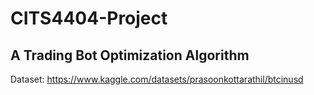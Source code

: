 # CITS4404-Project

## A Trading Bot Optimization Algorithm

Dataset: https://www.kaggle.com/datasets/prasoonkottarathil/btcinusd